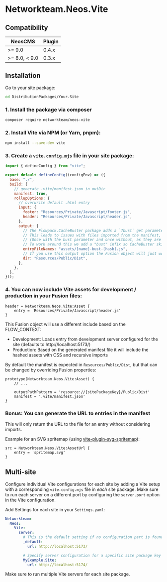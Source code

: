 # Networkteam.Neos.Vite

## Compatibility

| NeosCMS       | Plugin |
|---------------|--------|
| >= 9.0        | 0.4.x  |
| >= 8.0, < 9.0 | 0.3.x  |

## Installation

Go to your site package:

```bash
cd DistributionPackages/Your.Site
```

### 1. Install the package via composer

```bash
composer require networkteam/neos-vite
```

### 2. Install Vite via NPM (or Yarn, pnpm):

```bash
npm install --save-dev vite
```

### 3. Create a `vite.config.mjs` file in your site package:

```js
import { defineConfig } from "vite";

export default defineConfig((configEnv) => ({
  base: "./",
  build: {
    // generate .vite/manifest.json in outDir
    manifest: true,
    rollupOptions: {
      // overwrite default .html entry
      input: {
        footer: "Resources/Private/Javascript/footer.js",
        header: "Resources/Private/Javascript/header.js",
      },
      output: {
        // The Flowpack.CacheBuster package adds a `?bust` get parameter with a hash based on the file content.
        // This leads to issues with files imported from the manifest, as they may be loaded twice.
        // (Once with the bust parameter and once without, as they are technically two different URLs.)
        // To work around this we add a "bust" infix so CacheBuster skips adding the bust parameter.
        entryFileNames: "assets/[name]-bust-[hash].js",
        // If you use this output option the Fusion object will just work™️
        dir: "Resources/Public/Dist",
      },
    },
  },
}));
```

### 4. You can now include Vite assets for development / production in your Fusion files:

```fusion
header = Networkteam.Neos.Vite:Asset {
    entry = 'Resources/Private/Javascript/header.js'
}
```

This Fusion object will use a different include based on the FLOW_CONTEXT:

- Development: Loads entry from development server configured for the site (defaults to http://localhost:5173/)
- Production: Based on the generated manifest file it will include the hashed assets with CSS and recursive imports

By default the manifest is expected in `Resources/Public/Dist`, but that can be changed by overriding Fusion properties:

```fusion
prototype(Networkteam.Neos.Vite:Asset) {
    // ...

    outputPathPattern = 'resource://{sitePackageKey}/Public/Dist'
    manifest = '.vite/manifest.json'
}
```

### Bonus: You can generate the URL to entries in the manifest

This will only return the URL to the file for an entry without considering imports.

Example for an SVG spritemap (using [vite-plugin-svg-spritemap](https://github.com/SpiriitLabs/vite-plugin-svg-spritemap)):

```fusion
src = Networkteam.Neos.Vite:AssetUrl {
    entry = 'spritemap.svg'
}
```

## Multi-site

Configure individual Vite configurations for each site by adding a Vite setup with a corresponding `vite.config.mjs` file in _each_ site package.
Make sure to run each server on a different port by configuring the `server.port` option in the Vite configuration.

Add Settings for each site in your `Settings.yaml`:

```yaml
Networkteam:
  Neos:
    Vite:
      server:
        # This is the default setting if no configuration part is found for the site package key
        _default:
          url: http://localhost:5173/

        # Specify server configuration for a specific site package key
        MyExample.Site:
          url: http://localhost:5174/
```

Make sure to run multiple Vite servers for each site package.
